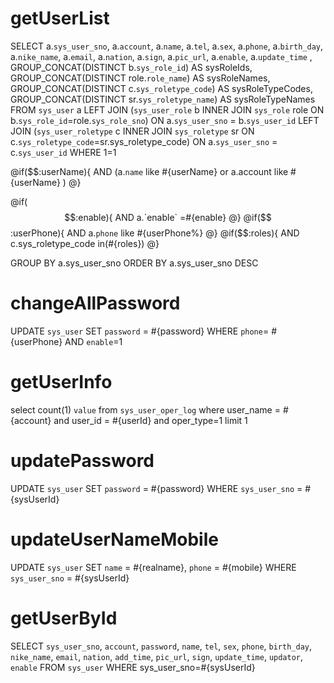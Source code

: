 getUserList
===
SELECT 
  a.`sys_user_sno`,
  a.`account`,
  a.`name`,
  a.`tel`,
  a.`sex`,
  a.`phone`,
  a.`birth_day`,
  a.`nike_name`,
  a.`email`,
  a.`nation`,
  a.`sign`,
  a.`pic_url`,
  a.`enable`,
  a.`update_time` ,
  GROUP_CONCAT(DISTINCT b.`sys_role_id`) AS sysRoleIds,
  GROUP_CONCAT(DISTINCT role.`role_name`) AS sysRoleNames,
  GROUP_CONCAT(DISTINCT c.`sys_roletype_code`) AS sysRoleTypeCodes,
  GROUP_CONCAT(DISTINCT sr.`sys_roletype_name`) AS sysRoleTypeNames
FROM
  `sys_user` a 
  LEFT JOIN (`sys_user_role` b INNER JOIN `sys_role` role ON b.`sys_role_id`=role.`sys_role_sno`)
    ON a.`sys_user_sno` = b.`sys_user_id` 
  LEFT JOIN (`sys_user_roletype` c INNER JOIN `sys_roletype` sr ON c.`sys_roletype_code`=sr.sys_roletype_code)
    ON a.`sys_user_sno` = c.`sys_user_id` 
WHERE 1=1 

@if($$:userName){
AND (a.`name` like #{userName} or a.account like #{userName} )
@}

@if($$:enable){
AND a.`enable` =#{enable}
@}
@if($$:userPhone){
AND a.`phone` like #{userPhone%}
@}
@if($$:roles){
AND c.sys_roletype_code in(#{roles})
@}

GROUP BY a.sys_user_sno 
ORDER BY a.sys_user_sno DESC 


changeAllPassword
===
UPDATE
   `sys_user`
SET
  `password` = #{password}
WHERE `phone`= #{userPhone} AND `enable`=1


getUserInfo
===
select count(1) `value` from `sys_user_oper_log` 
where user_name = #{account}
and user_id = #{userId}
and oper_type=1 
limit 1

updatePassword
===
UPDATE
  `sys_user`
SET
  `password` = #{password}
WHERE `sys_user_sno` = #{sysUserId}

updateUserNameMobile
===
UPDATE
  `sys_user`
SET
  `name` = #{realname},
  `phone` = #{mobile}
WHERE `sys_user_sno` = #{sysUserId}


getUserById
===
SELECT
  `sys_user_sno`,
  `account`,
  `password`,
  `name`,
  `tel`,
  `sex`,
  `phone`,
  `birth_day`,
  `nike_name`,
  `email`,
  `nation`,
  `add_time`,
  `pic_url`,
  `sign`,
  `update_time`,
  `updator`,
  `enable`
FROM
  `sys_user`
WHERE sys_user_sno=#{sysUserId}
